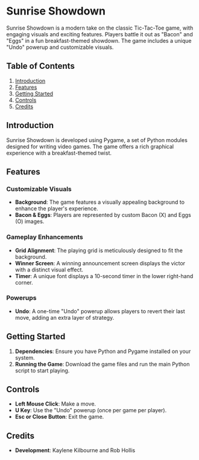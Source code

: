 # Sunrise Showdown

Sunrise Showdown is a modern take on the classic Tic-Tac-Toe game, with engaging visuals and exciting features. Players battle it out as "Bacon" and "Eggs" in a fun breakfast-themed showdown. The game includes a unique "Undo" powerup and customizable visuals.

## Table of Contents

1. [Introduction](#introduction)
2. [Features](#features)
3. [Getting Started](#getting-started)
4. [Controls](#controls)
5. [Credits](#credits)

## Introduction

Sunrise Showdown is developed using Pygame, a set of Python modules designed for writing video games. The game offers a rich graphical experience with a breakfast-themed twist.

## Features

### Customizable Visuals
- **Background**: The game features a visually appealing background to enhance the player's experience.
- **Bacon & Eggs**: Players are represented by custom Bacon (X) and Eggs (O) images.

### Gameplay Enhancements
- **Grid Alignment**: The playing grid is meticulously designed to fit the background.
- **Winner Screen**: A winning announcement screen displays the victor with a distinct visual effect.
- **Timer**: A unique font displays a 10-second timer in the lower right-hand corner.

### Powerups
- **Undo**: A one-time "Undo" powerup allows players to revert their last move, adding an extra layer of strategy.

## Getting Started

1. **Dependencies**: Ensure you have Python and Pygame installed on your system.
2. **Running the Game**: Download the game files and run the main Python script to start playing.

## Controls

- **Left Mouse Click**: Make a move.
- **U Key**: Use the "Undo" powerup (once per game per player).
- **Esc or Close Button**: Exit the game.

## Credits

- **Development**: Kaylene Kilbourne and Rob Hollis

